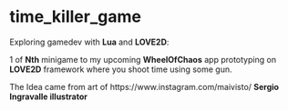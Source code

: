 # time_killer_game
Exploring gamedev with <b>Lua</b> and <b>LOVE2D</b>:
 <p>1 of <b>Nth</b> minigame to my upcoming <b>WheelOfChaos</b> app prototyping on <b>LOVE2D</b> framework where you shoot time using some gun.</p>
  <p>The Idea came from art of https://www.instagram.com/maivisto/ <b>Sergio Ingravalle illustrator</b></p>
